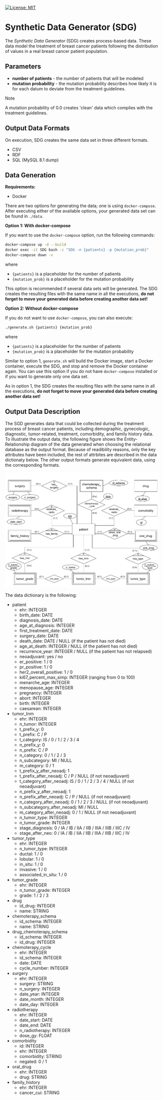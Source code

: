 [![License: MIT](https://img.shields.io/badge/License-MIT-yellow.svg)](LICENSE)

# Synthetic Data Generator (SDG)

The _Synthetic Data Generator_ (SDG) creates process-based data.
These data model the treatment of breast cancer patients following the distribution of values in a real breast cancer patient population.

## Parameters

* __number of patients__ - the number of patients that will be modeled
* __mutation probability__ - the mutation probability describes how likely it is for each datum to deviate from the treatment guidelines.

> [!NOTE]
> A mutation probability of 0.0 creates 'clean' data which complies with the treatment guidelines.

## Output Data Formats

On execution, SDG creates the same data set in three different formats.

* CSV
* RDF
* SQL (MySQL 8.1 dump)

## Data Generation

__Requirements:__
* Docker

There are two options for generating the data; one is using `docker-compose`.
After executing either of the available options, your generated data set can be found in `./data`.

__Option 1: With docker-compose__

If you want to use the `docker-compose` option, run the following commands:

```bash
docker-compose up -d --build
docker exec -it SDG bash -c "SDG -n {patients} -p {mutation_prob}"
docker-compose down -v
```

where
* `{patients}` is a placeholder for the number of patients
* `{mutation_prob}` is a placeholder for the mutation probability

This option is recommended if several data sets will be generated. The SDG creates the resulting files with the same name in all the executions, __do not forget to move your generated data before creating another data set!__

__Option 2: Without docker-compose__

If you do not want to use `docker-compose`, you can also execute:

```bash
./generate.sh {patients} {mutation_prob}
```

where
* `{patients}` is a placeholder for the number of patients
* `{mutation_prob}` is a placeholder for the mutation probability

Similar to option 1, `generate.sh` will build the Docker image, start a Docker container, execute the SDG, and stop and remove the Docker container again.
You can use this option if you do not have `docker-compose` installed or if you want to generate only one data set.

As in option 1, the SDG creates the resulting files with the same name in all the executions, __do not forget to move your generated data before creating another data set!__


## Output Data Description

The SGD generates data that could be collected during the treatment process of breast cancer patients, including demographic, gynecologic, diagnostic, tumor-related, treatment, comorbidity, and family history data. To illustrate the output data, the following figure shows the Entity-Relationship diagram of the data generated when choosing the relational database as the output format. Because of readibility reasons, only the key attributes have been included, the rest of attrbites are described in the data dictionaty below. The other output formats generate equivalent data, using the corresponding formats.

![Entity-Relationship diagram of the generated data](https://github.com/SDM-TIB/Synthetic-Data-Generator/blob/main/er-diagram-generated-data.jpg)

The data dictionary is the following:
* patient
  * ehr: INTEGER
  * birth_date: DATE
  * diagnosis_date: DATE
  * age_at_diagnosis: INTEGER
  * first_treatment_date: DATE
  * surgery_date: DATE
  * death_date: DATE / NULL (if the patient has not died)
  * age_at_death: INTEGER / NULL (if the patient has not died)
  * recurrence_year: INTEGER / NULL (if the patient has not relapsed)
  * neoadjuvant: yes / no
  * er_positive: 1 / 0
  * pr_positive: 1 / 0
  * her2_overall_positive: 1 / 0
  * ki67_percent_max_simp: INTEGER (ranging from 0 to 100)
  * menarche_age: INTEGER
  * menopause_age: INTEGER
  * pregnancy: INTEGER
  * abort: INTEGER
  * birth: INTEGER
  * caesarean: INTEGER
* tumor_tnm
  * ehr: INTEGER
  * n_tumor: INTEGER
  * t_prefix_y: 0
  * t_prefix: C / P
  * t_category: IS / 0 / 1 / 2 / 3 / 4
  * n_prefix_y: 0
  * n_prefix: C / P
  * n_category: 0 / 1 / 2 / 3
  * n_subcategory: MI / NULL
  * m_category: 0 / 1
  * t_prefix_y_after_neoadj: 1
  * t_prefix_after_neoadj: C / P / NULL (if not neoadjuvant)
  * t_category_after_neoadj: IS / 0 / 1 / 2 / 3 / 4 / NULL (if not neoadjuvant)
  * n_prefix_y_after_neoadj: 1
  * n_prefix_after_neoadj: C / P / NULL (if not neoadjuvant)
  * n_category_after_neoadj: 0 / 1 / 2 / 3 / NULL (if not neoadjuvant)
  * n_subcategory_after_neoadj: MI / NULL
  * m_category_after_neoadj: 0 / 1 / NULL (if not neoadjuvant)
  * n_tumor_type: INTEGER
  * n_tumor_grade: INTEGER
  * stage_diagnosis: 0 / IA / IB / IIA / IIB / IIIA / IIIB / IIIC / IV
  * stage_after_neo: 0 / IA / IB / IIA / IIB / IIIA / IIIB / IIIC / IV
* tumor_type
  * ehr: INTEGER
  * n_tumor_type: INTEGER
  * ductal: 1 / 0
  * lobular: 1 / 0
  * in_situ: 1 / 0
  * invasive: 1 / 0
  * associated_in_situ: 1 / 0
* tumor_grade
  * ehr: INTEGER
  * n_tumor_grade: INTEGER
  * grade: 1 / 2 / 3
* drug
  * id_drug: INTEGER
  * name: STRING
* chemoterapy_schema
  * id_schema: INTEGER
  * name: STRING
* drug_chemoterapy_schema
  * id_schema: INTEGER
  * id_drug: INTEGER
* chemoterapy_cycle
  * ehr: INTEGER
  * id_schema: INTEGER
  * date: DATE
  * cycle_number: INTEGER
* surgery
  * ehr: INTEGER
  * surgery: STRING
  * n_surgery: INTEGER
  * date_year: INTEGER
  * date_month: INTEGER
  * date_day: INTEGER
* radiotherapy
  * ehr: INTEGER
  * date_start: DATE
  * date_end: DATE
  * n_radiotherapy: INTEGER
  * dose_gy: FLOAT
* comorbidity
  * id: INTEGER
  * ehr: INTEGER
  * comorbidity: STRING
  * negated: 0 / 1
* oral_drug
  * ehr: INTEGER
  * drug: STRING
* family_history
  * ehr: INTEGER
  * cancer_cui: STRING


